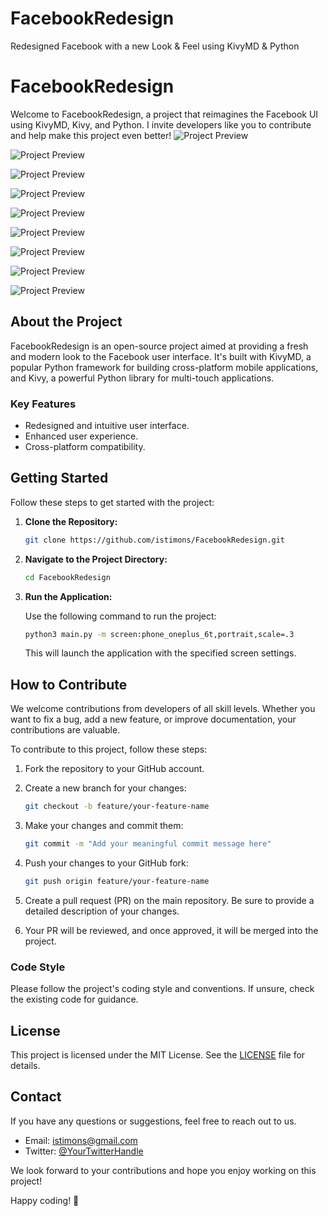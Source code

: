 # FacebookRedesign
Redesigned Facebook with a new Look &amp; Feel using KivyMD &amp; Python



# FacebookRedesign

Welcome to FacebookRedesign, a project that reimagines the Facebook UI using KivyMD, Kivy, and Python. I invite developers like you to contribute and help make this project even better!
![Project Preview](screenshot.png)

![Project Preview](https://github.com/istimons/FacebookRedesign/blob/main/assets/appScreenshots/loginScreen__01.png)

![Project Preview](https://github.com/istimons/FacebookRedesign/blob/main/assets/appScreenshots/homeScreen__01.png)

![Project Preview](https://github.com/istimons/FacebookRedesign/blob/main/assets/appScreenshots/friendsScreen__01.png)

![Project Preview](https://github.com/istimons/FacebookRedesign/blob/main/assets/appScreenshots/videosScreen__01.png)

![Project Preview](https://github.com/istimons/FacebookRedesign/blob/main/assets/appScreenshots/marketplaceScreen__01.png)

![Project Preview](https://github.com/istimons/FacebookRedesign/blob/main/assets/appScreenshots/notificationsScreen__01.png)

![Project Preview](https://github.com/istimons/FacebookRedesign/blob/main/assets/appScreenshots/menuScreen__01.png)

![Project Preview](https://github.com/istimons/FacebookRedesign/blob/main/assets/appScreenshots/postsScreen__01.png)





## About the Project

FacebookRedesign is an open-source project aimed at providing a fresh and modern look to the Facebook user interface. It's built with KivyMD, a popular Python framework for building cross-platform mobile applications, and Kivy, a powerful Python library for multi-touch applications.

### Key Features

- Redesigned and intuitive user interface.
- Enhanced user experience.
- Cross-platform compatibility.

## Getting Started

Follow these steps to get started with the project:

1. **Clone the Repository:**

   ```bash
   git clone https://github.com/istimons/FacebookRedesign.git
   ```

2. **Navigate to the Project Directory:**

   ```bash
   cd FacebookRedesign
   ```

3. **Run the Application:**

   Use the following command to run the project:

   ```bash
   python3 main.py -m screen:phone_oneplus_6t,portrait,scale=.3
   ```

   This will launch the application with the specified screen settings.

## How to Contribute

We welcome contributions from developers of all skill levels. Whether you want to fix a bug, add a new feature, or improve documentation, your contributions are valuable.

To contribute to this project, follow these steps:

1. Fork the repository to your GitHub account.

2. Create a new branch for your changes:

   ```bash
   git checkout -b feature/your-feature-name
   ```

3. Make your changes and commit them:

   ```bash
   git commit -m "Add your meaningful commit message here"
   ```

4. Push your changes to your GitHub fork:

   ```bash
   git push origin feature/your-feature-name
   ```

5. Create a pull request (PR) on the main repository. Be sure to provide a detailed description of your changes.

6. Your PR will be reviewed, and once approved, it will be merged into the project.

### Code Style

Please follow the project's coding style and conventions. If unsure, check the existing code for guidance.

## License

This project is licensed under the MIT License. See the [LICENSE](LICENSE) file for details.

## Contact

If you have any questions or suggestions, feel free to reach out to us.

- Email: istimons@gmail.com
- Twitter: [@YourTwitterHandle](https://twitter.com/Lord_Njuhigu?s=08)

We look forward to your contributions and hope you enjoy working on this project!

Happy coding! 🚀


